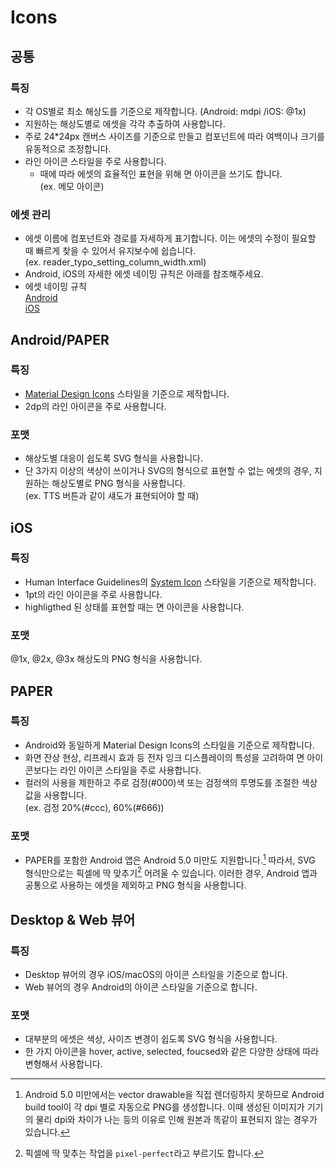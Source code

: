 ---
---

# Icons

## 공통

### 특징
* 각 OS별로 최소 해상도를 기준으로 제작합니다. (Android: mdpi /iOS: @1x) 
* 지원하는 해상도별로 에셋을 각각 추출하여 사용합니다.
* 주로 24*24px 캔버스 사이즈를 기준으로 만들고 컴포넌트에 따라 여백이나 크기를 유동적으로 조정합니다.
* 라인 아이콘 스타일을 주로 사용합니다.
  * 때에 따라 에셋의 효율적인 표현을 위해 면 아이콘을 쓰기도 합니다. <br>
  (ex. 메모 아이콘)

### 에셋 관리
* 에셋 이름에 컴포넌트와 경로를 자세하게 표기합니다. 이는 에셋의 수정이 필요할 때 빠르게 찾을 수 있어서 유지보수에 쉽습니다. <br>
    (ex. reader_typo_setting_column_width.xml)
* Android, iOS의 자세한 에셋 네이밍 규칙은 아래를 참조해주세요.
* 에셋 네이밍 규칙 <br>
    [Android](https://github.com/ridi/style-guide/tree/master/Android#%EB%A6%AC%EC%86%8C%EC%8A%A4-%EB%84%A4%EC%9D%B4%EB%B0%8D) <br>
    [iOS](https://github.com/ridi/style-guide/tree/master/iOS#%EB%A6%AC%EB%94%94-%EB%A6%AC%EC%86%8C%EC%8A%A4-%EB%84%A4%EC%9D%B4%EB%B0%8D)


## Android/PAPER

### 특징
* [Material Design Icons](https://material.io/tools/icons/?style=baseline) 스타일을 기준으로 제작합니다.
* 2dp의 라인 아이콘을 주로 사용합니다. 

### 포맷
* 해상도별 대응이 쉽도록 SVG 형식을 사용합니다.
* 단 3가지 이상의 색상이 쓰이거나 SVG의 형식으로 표현할 수 없는 에셋의 경우, 지원하는 해상도별로 PNG 형식을 사용합니다.<br>
    (ex. TTS 버튼과 같이 섀도가 표현되어야 할 때)


## iOS

### 특징
* Human Interface Guidelines의 [System Icon](https://developer.apple.com/ios/human-interface-guidelines/icons-and-images/system-icons/) 스타일을 기준으로 제작합니다. 
* 1pt의 라인 아이콘을 주로 사용합니다.
* highligthed 된 상태를 표현할 때는 면 아이콘을 사용합니다.

### 포맷
@1x, @2x, @3x 해상도의 PNG 형식을 사용합니다.


## PAPER

### 특징
* Android와 동일하게 Material Design Icons의 스타일을 기준으로 제작합니다.
* 화면 잔상 현상, 리프레시 효과 등 전자 잉크 디스플레이의 특성을 고려하여 면 아이콘보다는 라인 아이콘 스타일을 주로 사용합니다.
* 컬러의 사용을 제한하고 주로 검정(#000)색 또는 검정색의 투명도를 조절한 색상 값을 사용합니다. <br>
    (ex. 검정 20%(#ccc), 60%(#666)) 

### 포맷
* PAPER를 포함한 Android 앱은 Android 5.0 미만도 지원합니다.[^1] 따라서, SVG 형식만으로는 픽셀에 딱 맞추기[^2] 어려울 수 있습니다. 이러한 경우, Android 앱과 공통으로 사용하는 에셋을 제외하고 PNG 형식을 사용합니다.


## Desktop & Web 뷰어

### 특징
* Desktop 뷰어의 경우 iOS/macOS의 아이콘 스타일을 기준으로 합니다.
* Web 뷰어의 경우 Android의 아이콘 스타일을 기준으로 합니다.

### 포맷
* 대부분의 에셋은 색상, 사이즈 변경이 쉽도록 SVG 형식을 사용합니다.
* 한 가지 아이콘을 hover, active, selected, foucsed와 같은 다양한 상태에 따라 변형해서 사용합니다.

[^1]: Android 5.0 미만에서는 vector drawable을 직접 렌더링하지 못하므로 Android build tool이 각 dpi 별로 자동으로 PNG를 생성합니다. 이때 생성된 이미지가 기기의 물리 dpi와 차이가 나는 등의 이유로 인해 원본과 똑같이 표현되지 않는 경우가 있습니다. 
[^2]: 픽셀에 딱 맞추는 작업을 `pixel-perfect`라고 부르기도 합니다.